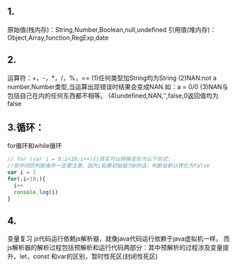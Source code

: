 ## 1.
原始值(栈内存)：String,Number,Boolean,null,undefined
引用值(堆内存)：Object,Array,function,RegExp,date
## 2.
运算符：+，-，*，/，%，==
  (1)任何类型加String均为String
  (2)NAN:not a number,Number类型,当运算出现错误时结果会变成NAN.如：a = 0/0
  (3)NAN与包括自己在内的任何东西都不相等。
  (4)undefined,NAN,'',false,0返回值均为false
## 3.循环：
for循环和while循环
```js
// for (var i = 0;i<10;i++){}其实可以转换变形为以下形式:
//但中间的判断条件一定要注意，因为i如果初始值为0的话，判断会默认转化为false
var i = 1
for(;i<10;){
  i++
  console.log(i)
}
```
## 4.
变量复习
js代码运行依赖js解析器，就像java代码运行依赖于java虚拟机一样。
而js解析器的解析过程包括预解析和运行代码两部分：其中预解析的过程涉及变量提升。let，const 和var的区别，暂时性死区(封闭性死区)